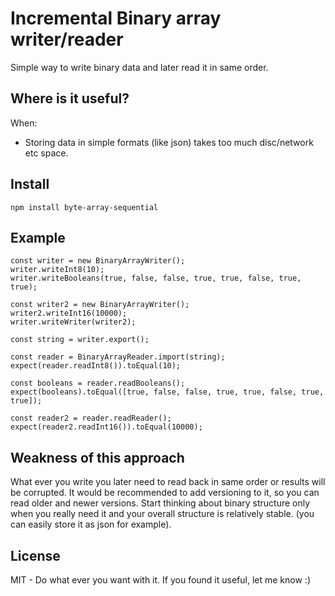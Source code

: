 # Incremental Binary array writer/reader
Simple way to write binary data and later read it in same order.

## Where is it useful?
When:
* Storing data in simple formats (like json) takes too much disc/network etc space.

## Install
```
npm install byte-array-sequential
```

## Example
```
const writer = new BinaryArrayWriter();
writer.writeInt8(10);
writer.writeBooleans(true, false, false, true, true, false, true, true);

const writer2 = new BinaryArrayWriter();
writer2.writeInt16(10000);
writer.writeWriter(writer2);

const string = writer.export();

const reader = BinaryArrayReader.import(string);
expect(reader.readInt8()).toEqual(10);

const booleans = reader.readBooleans();
expect(booleans).toEqual([true, false, false, true, true, false, true, true]);

const reader2 = reader.readReader();
expect(reader2.readInt16()).toEqual(10000);
```

## Weakness of this approach
What ever you write you later need to read back in same order or results will be corrupted.
It would be recommended to add versioning to it, so you can read older and newer versions.
Start thinking about binary structure only when you really need it and your overall structure is relatively stable. 
(you can easily store it as json for example).

## License
MIT - Do what ever you want with it. If you found it useful, let me know :)
